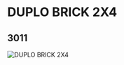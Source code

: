 # DUPLO BRICK 2X4
## 3011
![DUPLO BRICK 2X4](https://lc-www-live-s.legocdn.com/media/bricks/5/2/301101.jpg)